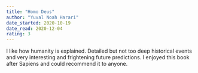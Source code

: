 ```yaml
---
title: "Homo Deus"
author: "Yuval Noah Harari"
date_started: 2020-10-19
date_read: 2020-12-04
rating: 3
---
```

I like how humanity is explained. Detailed but not too deep historical events and very interesting and frightening future predictions. I enjoyed this book after Sapiens and could recommend it to anyone.
